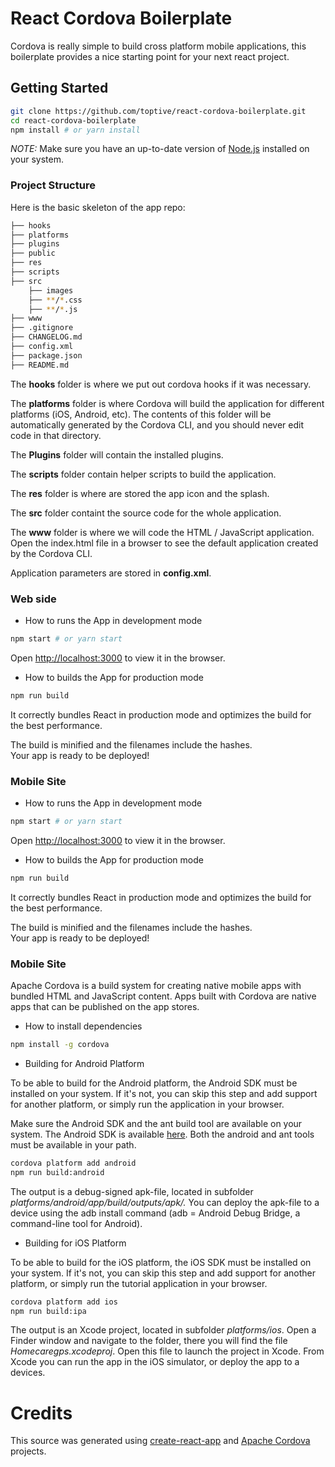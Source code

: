 # React Cordova Boilerplate

Cordova is really simple to build cross platform mobile applications, this boilerplate provides a nice starting point for your next react project.

## Getting Started

```sh
git clone https://github.com/toptive/react-cordova-boilerplate.git
cd react-cordova-boilerplate
npm install # or yarn install
```

*NOTE:* Make sure you have an up-to-date version of [Node.js](https://nodejs.org/en/) installed on your system.

### Project Structure

Here is the basic skeleton of the app repo:


```bash
├── hooks
├── platforms
├── plugins
├── public
├── res
├── scripts
├── src
	├── images
	├── **/*.css
	├── **/*.js
├── www
├── .gitignore
├── CHANGELOG.md
├── config.xml
├── package.json
├── README.md

```

The **hooks** folder is where we put out cordova hooks if it was necessary.

The **platforms** folder is where Cordova will build the application for different platforms (iOS, Android, etc). The contents of this folder will be automatically generated by the Cordova CLI, and you should never edit code in that directory.

The **Plugins** folder will contain the installed plugins.

The **scripts** folder contain helper scripts to build the application.

The **res** folder is where are stored the app icon and the splash.

The **src** folder containt the source code for the whole application.

The **www** folder is where we will code the HTML / JavaScript application. Open the index.html file in a browser to see the default application created by the Cordova CLI.

Application parameters are stored in **config.xml**.


### Web side

* How to runs the App in development mode

```sh
npm start # or yarn start
```

Open [http://localhost:3000](http://localhost:3000) to view it in the browser.

* How to builds the App for production mode

```sh
npm run build
```
It correctly bundles React in production mode and optimizes the build for the best performance.

The build is minified and the filenames include the hashes.<br>
Your app is ready to be deployed!

### Mobile Site

* How to runs the App in development mode

```sh
npm start # or yarn start
```

Open [http://localhost:3000](http://localhost:3000) to view it in the browser.

* How to builds the App for production mode

```sh
npm run build
```
It correctly bundles React in production mode and optimizes the build for the best performance.

The build is minified and the filenames include the hashes.<br>
Your app is ready to be deployed!

### Mobile Site

Apache Cordova is a build system for creating native mobile apps with bundled HTML and JavaScript content. Apps built with Cordova are native apps that can be published on the app stores.

* How to install dependencies

```sh
npm install -g cordova
```

* Building for Android Platform

To be able to build for the Android platform, the Android SDK must be installed on your system. If it's not, you can skip this step and add support for another platform, or simply run the application in your browser.

Make sure the Android SDK and the ant build tool are available on your system. The Android SDK is available [here](https://developer.android.com/studio/). Both the android and ant tools must be available in your path.

```sh
cordova platform add android
npm run build:android
```

The output is a debug-signed apk-file, located in subfolder *platforms/android/app/build/outputs/apk/.*
You can deploy the apk-file to a device using the adb install command (adb = Android Debug Bridge, a command-line tool for Android).


* Building for iOS Platform

To be able to build for the iOS platform, the iOS SDK must be installed on your system. If it's not, you can skip this step and add support for another platform, or simply run the tutorial application in your browser.

```sh
cordova platform add ios
npm run build:ipa
```

The output is an Xcode project, located in subfolder *platforms/ios*. Open a Finder window and navigate to the folder, there you will find the file *Homecaregps.xcodeproj*. Open this file to launch the project in Xcode. From Xcode you can run the app in the iOS simulator, or deploy the app to a devices.

# Credits

This source was generated using [create-react-app](https://github.com/facebook/create-react-app) and [Apache Cordova](https://cordova.apache.org/) projects.
